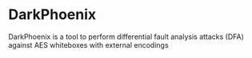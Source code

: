 # DarkPhoenix

DarkPhoenix is a tool to perform differential fault analysis attacks (DFA) against AES whiteboxes with external encodings
